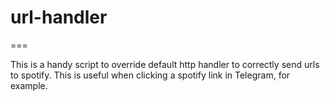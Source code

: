 # url-handler
===

This is a handy script to override default http handler to correctly send urls to spotify. This is useful when clicking a spotify link in Telegram, for example.

